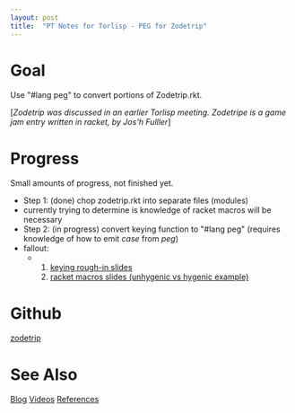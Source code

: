 ```yaml
---
layout: post
title:  "PT Notes for Torlisp - PEG for Zodetrip"
---
```


# Goal

Use "#lang peg" to convert portions of Zodetrip.rkt.

[_Zodetrip was discussed in an earlier Torlisp meeting.  Zodetripe is a game jam entry written in racket, by Jos'h Fulller_]

# Progress

Small amounts of progress, not finished yet.

- Step 1: (done) chop zodetrip.rkt into separate files (modules)
- currently trying to determine is knowledge of racket macros will be necessary
- Step 2: (in progress) convert keying function to "#lang peg" (requires knowledge of how to emit _case_ from _peg_)
- fallout:
  - 1. [keying rough-in slides](https://guitarvydas.github.io/2021/09/07/Keying-For-Zodetrip.html)
    2. [racket macros slides (unhygenic vs hygenic example)](https://guitarvydas.github.io/2021/09/07/Racket-Macros.html)

# Github

[zodetrip](https://github.com/guitarvydas/zodetrip-0.9.7-src)



# See Also

[Blog](https://guitarvydas.github.io)
[Videos](https://www.youtube.com/channel/UC2bdO9l84VWGlRdeNy5)
[References](https://guitarvydas.github.io/2021/01/14/References.html)

<script src="https://utteranc.es/client.js" 
        repo="guitarvydas/guitarvydas.github.io" 
        issue-term="pathname" 
        theme="github-light" 
        crossorigin="anonymous" 
        async> 
</script> 
